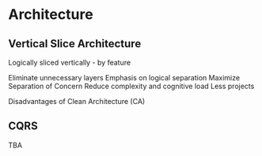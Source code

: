 # Architecture

## Vertical Slice Architecture

Logically sliced vertically - by feature

Eliminate unnecessary layers
Emphasis on logical separation
Maximize Separation of Concern
Reduce complexity and cognitive load
Less projects

Disadvantages of Clean Architecture (CA)

## CQRS

TBA
